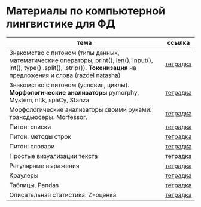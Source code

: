 # Материалы по компьютерной лингвистике для ФД

|тема|ссылка|
|---|---|
| Знакомство с питоном (типы данных, математические операторы, print(), len(), input(), int(), type() .split(), .strip()). **Токенизация** на предложения и слова (razdel natasha) | [тетрадка](https://github.com/tbkazakova/compling_for_lyceum/blob/main/seminars/Start%26tokenize.ipynb) |
| Знакомство с питоном (условия, циклы). **Морфологические анализаторы** pymorphy, Mystem, nltk, spaCy, Stanza | [тетрадка](https://github.com/tbkazakova/compling_for_lyceum/blob/main/seminars/231228_python%26morphanalyze.ipynb)|
| Морфологические анализаторы своими руками: трансдьюсеры. Morfessor. | [тетрадка](https://github.com/tbkazakova/compling_for_lyceum/blob/main/seminars/morphanalysers_transdusers.ipynb)|
| Питон: списки| [тетрадка](https://github.com/tbkazakova/compling_for_lyceum/blob/main/seminars/250123_pythonlists.ipynb)|
| Питон: методы строк| [тетрадка](https://github.com/tbkazakova/compling_for_lyceum/blob/main/seminars/250130_strmethods_dict.ipynb)|
| Питон: словари | [тетрадка](https://github.com/tbkazakova/compling_for_lyceum/blob/main/seminars/250213_dict_ipynb.ipynb)|
| Простые визуализации текста | [тетрадка](https://github.com/tbkazakova/compling_for_lyceum/blob/main/seminars/250306_textvis.ipynb)|
| Регулярные выражения | [тетрадка](https://github.com/tbkazakova/compling_for_lyceum/blob/main/seminars/240208_re.ipynb)|
| Краулеры | [тетрадка](https://github.com/tbkazakova/compling_for_lyceum/blob/main/seminars/250320_html.ipynb)|
| Таблицы. Pandas | [тетрадка](https://github.com/tbkazakova/compling_for_lyceum/blob/main/seminars/250327_pandas.ipynb)|
| Описательная статистика. Z-оценка | [тетрадка](https://github.com/tbkazakova/compling_for_lyceum/blob/main/seminars/250417_zscore.ipynb)|

